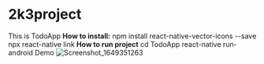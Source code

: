 # 2k3project
This is TodoApp
**How to install:**
npm install react-native-vector-icons --save
npx react-native link
**How to run project**
cd TodoApp
react-native run-android
Demo
![Screenshot_1649351263](https://user-images.githubusercontent.com/88887819/162435284-9622203e-3833-4d15-a31c-65e47d019b8a.png)
